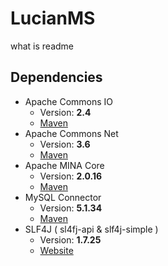 # LucianMS
what is readme
## Dependencies
- Apache Commons IO
  - Version: **2.4**
  - [Maven](https://mvnrepository.com/artifact/commons-io/commons-io/2.4)
- Apache Commons Net
  - Version: **3.6**
  - [Maven](https://mvnrepository.com/artifact/commons-net/commons-net/3.6)
- Apache MINA Core
  - Version: **2.0.16**
  - [Maven](https://mvnrepository.com/artifact/org.apache.mina/mina-core)
- MySQL Connector
  - Version: **5.1.34**
  - [Maven](https://mvnrepository.com/artifact/mysql/mysql-connector-java/5.1.34)
- SLF4J ( sl4fj-api & slf4j-simple )
  - Version: **1.7.25**
  - [Website](https://www.slf4j.org/download.html)

